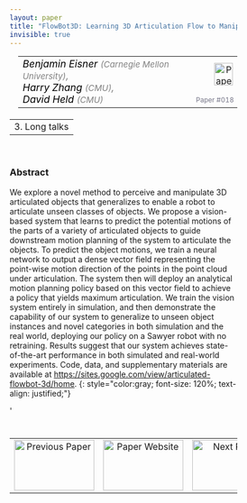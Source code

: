 ```yaml
---
layout: paper
title: "FlowBot3D: Learning 3D Articulation Flow to Manipulate Articulated Objects"
invisible: true
---
```

<head>
<style>
* {
  box-sizing: border-box;
}

#myInput {
  background-position: 10px 10px;
  background-repeat: no-repeat;
  width: 100%;
  font-size: 100%;
  padding: 12px 20px 12px 40px;
  border: 1px solid #ddd;
  margin-bottom: 12px;
}

#myTable, #myTableA {
  border-collapse: collapse;
  width: 100%;
  border: 1px solid #ddd;
  font-size: 100%;
}

#myTable th, #myTable td, #myTableA th, #myTableA td {
  text-align: left;
  padding: 12px;
}

#myTable tr, #myTableA tr {
  border-bottom: 1px solid #ddd;
}

#myTable tr.header, #myTable tr:hover, #myTableA tr.header, #myTableA tr:hover {
  background-color: #f1f1f1;
}


#eventcounter1 a {
    font-size: 12px;
    color: #ffffff;
    display: block;
}

#eventcounter1 a:hover {
    text-decoration: none;
}

#eventcounter2 a {
    font-size: 12px;
    color: #ffffff;
    display: block;
}

#eventcounter2 a:hover {
    text-decoration: none;
}

</style>
</head>

<table width = "95%" style="padding-left: 15px; margin-left: auto; margin-right: 10px;">
<tr><td style = "vertical-align: top; padding-right: 25px;" rowspan="2">
<span style="color:black; font-size: 110%;"><i>
Benjamin Eisner <span style="color:gray; font-size: 85%">(Carnegie Mellon University)</span><span style="color:gray; font-size: 100%">,</span><br>
Harry Zhang <span style="color:gray; font-size: 85%">(CMU)</span><span style="color:gray; font-size: 100%">,</span><br>
David Held <span style="color:gray; font-size: 85%">(CMU)</span>
</i></span>
</td>

<td style="text-align: right;"><a href="http://www.roboticsproceedings.org/rss18/p018.pdf"><img src="{{ site.baseurl }}/images/paper_link.png" alt="Paper Website" width = "33"  height = "40"/></a><br></td>
</tr>
<tr>
<td style="color:#777789; text-align:right; font-size: 75%; margin-right:10px;">Paper&nbsp;#018</td>
</tr>
</table>

<table width="80%" style="margin-top: 20px; margin-left: auto; margin-right: auto;">
  <tr>
    <td style="text-align:center;">3. Long talks</td>
  </tr>
</table>
<br>


### Abstract
We explore a novel method to perceive and manipulate 3D articulated objects that generalizes to enable a robot to articulate unseen classes of objects. We propose a vision-based system that learns to predict the potential motions of the parts of a variety of articulated objects to guide downstream motion planning  of the system to  articulate the objects. To predict the object motions, we train a neural network to output a dense vector field representing the point-wise motion direction of the points in the point cloud under articulation. The system then will deploy an analytical motion planning policy based on this vector field to achieve a policy that yields maximum articulation. We train the vision system entirely in simulation, and then demonstrate the capability of our system to generalize to  unseen object instances and novel categories in both simulation and the real world, deploying our policy on a Sawyer robot with no retraining. Results suggest that our system achieves state-of-the-art performance in both simulated and real-world experiments. Code, data, and supplementary materials are available at https://sites.google.com/view/articulated-flowbot-3d/home.
{: style="color:gray; font-size: 120%; text-align: justified;"}


<table width="100%" style="margin-top:40px;">
<tr>
    <td style="width: 30%; text-align: center;"><a href="{{ site.baseurl }}/program/papers/017/">
<img src="{{ site.baseurl }}/images/previous_paper_icon.png"
       alt="Previous Paper" width = "142"  height = "90"/> 
</a> </td>
<td style="text-align: center;"><a href="{{ site.baseurl }}/program/papers">
<img src="{{ site.baseurl }}/images/overview_icon.png"
       alt="Paper Website" width = "142"  height = "90"/> 
</a> </td>
    <td style="width: 30%; text-align: center;"><a href="{{ site.baseurl }}/program/papers/019/">
    <img src="{{ site.baseurl }}/images/next_paper_icon.png"
        alt="Next Paper" width = "142"  height = "90"/>
    </a></td>
'</tr>
</table>
